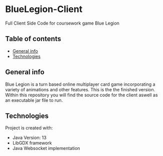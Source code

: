 # BlueLegion-Client

Full Client Side Code for coursework game Blue Legion

## Table of contents
* [General info](#general-info)
* [Technologies](#technologies)

## General info
Blue Legion is a turn based online multiplayer card game incorporating a variety of animations and other features. This is the the finished version. Within this repository you will find the source code for the client aswell as an executable jar file to run.
	
## Technologies
Project is created with:
* Java Version: 13 
* LibGDX framework
* Java Websocket implementation

